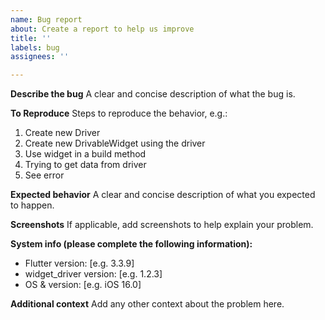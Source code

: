```yaml
---
name: Bug report
about: Create a report to help us improve
title: ''
labels: bug
assignees: ''

---
```


**Describe the bug**
A clear and concise description of what the bug is.

**To Reproduce**
Steps to reproduce the behavior, e.g.:
1. Create new Driver
2. Create new DrivableWidget using the driver
3. Use widget in a build method
4. Trying to get data from driver
5. See error

**Expected behavior**
A clear and concise description of what you expected to happen.

**Screenshots**
If applicable, add screenshots to help explain your problem.

**System info (please complete the following information):**
 - Flutter version: [e.g. 3.3.9]
 - widget_driver version: [e.g. 1.2.3]
 - OS & version: [e.g. iOS 16.0]

**Additional context**
Add any other context about the problem here.
